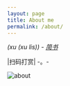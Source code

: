 ```yaml
---
layout: page
title: About me
permalink: /about/
---
```


*(xu (xu lis)) - [简书](http://www.jianshu.com/u/3d714340c18f/)*

|扫码打赏|  -。-

![about](http://olq9z1vkh.bkt.clouddn.com/alipay2.png)
